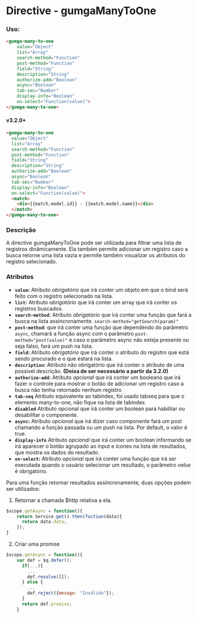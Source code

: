 # Directive - gumgaManyToOne

### Uso:
```html
<gumga-many-to-one
    value="Object"
    list="Array"
    search-method="Function"
    post-method="Function"
    field="String"
    description="String"
    authorize-add="Boolean"
    async="Boolean"
    tab-sec="Number"
    display-info="Boolean"
    on-select="Function(value)">
</gumga-many-to-one>
```

#### v3.2.0+
```html
<gumga-many-to-one
  value="Object"
  list="Array"
  search-method="Function"
  post-method="Function"
  field="String"
  description="String"
  authorize-add="Boolean"
  async="Boolean"
  tab-sec="Number"
  display-info="Boolean"
  on-select="Function(value)">
  <match>
    <div>{{match.model.id}} - {{match.model.name}}</div>
  </match>
</gumga-many-to-one>
```


### Descrição
A directive gumgaManyToOne pode ser utilizada para filtrar uma lista de registros dinâmicamente.  Ela também permite adicionar um registro caso a busca retorne uma lista vazia e permite também visualizar os atributos do registro selecionado.


### Atributos

- **`value`:** Atributo *obrigatório* que irá conter um objeto em que o bind será feito com o registro selecionado na lista.
- **`list`:** Atributo *obrigatório* que irá conter um array que irá conter os registros buscados.
- **`search-method`:** Atributo *obrigatório* que irá conter uma função que fará a busca na lista assíncronamente. `search-method="getSearch(param)"`
- **`post-method`:**  que irá conter uma função que dependendo do parâmetro `async`, chamará a função async com o parâmetro `post-method="post(value)"` e caso o parâmetro async não esteja presente  ou seja falso, fará um push na lista.
- **`field`:** Atributo *obrigatório* que irá conter o atributo do registro que está sendo procurado e o que estará na lista.
- **`description`:** Atributo não obrigatório que irá conter o atributo de uma possível descrição. **(Deixa de ser necessário a partir da 3.2.0)**
- **`authorize-add`:** Atributo *opcional* que irá conter um booleano que irá fazer o controle para mostrar o botão de adicionar um registro caso a busca não tenha retornado nenhum registro
- **`tab-seq`** Atributo equivalente ao tabindex, foi usado tabseq para que o elemento many-to-one, não fique na lista de tabindex.
- **`disabled`** Atributo opcional que irá conter um boolean para habilitar ou desabilitar o componente.
- **`async`:** Atributo *opcional* que irá dizer caso componente fará um post chamando a função passada ou um push na lista. Por default, o valor é true.
- **`display-info`** Atributo *opcional* que irá conter um boolean informando se irá aparecer o botão agrupado ao input e ícones na lista de resultados, que mostra os dados do resultado.
- **`on-select`:** Atributo *opcional* que irá conter uma função que irá ser executada quando o usuário selecionar um resultado, o parâmetro *value* é obrigatório.


Para uma função retornar resultados assíncronamente, duas opções podem ser utilizados:

1. Retornar a chamada $http relativa a ela.
```js
$scope.getAsync = function(){
    return Service.get().then(fuction(data){
      return data.data;
    });
}
```

2. Criar uma promise
```js
$scope.getAsync = function(){
    var def = $q.defer();
      if(...){
        ...
        def.resolve([]);
      } else {
        ...
        def.reject({mesage: "Inválido"});
      }
      return def.promise;
    }
```
